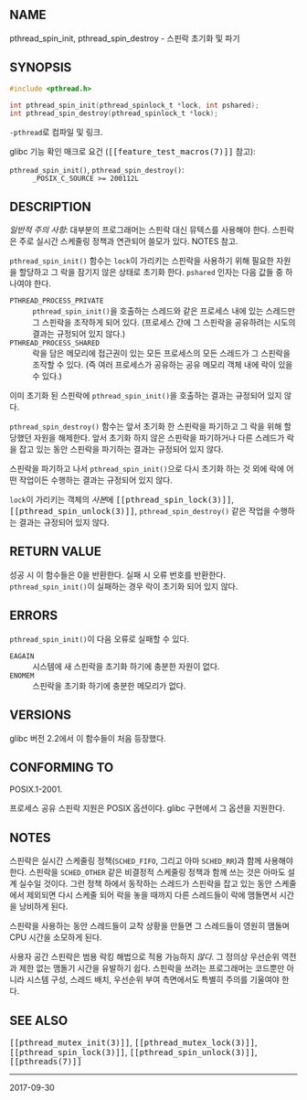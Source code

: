 ## NAME

pthread_spin_init, pthread_spin_destroy - 스핀락 초기화 및 파기

## SYNOPSIS

```c
#include <pthread.h>

int pthread_spin_init(pthread_spinlock_t *lock, int pshared);
int pthread_spin_destroy(pthread_spinlock_t *lock);
```

`-pthread`로 컴파일 및 링크.

glibc 기능 확인 매크로 요건 (<tt>[[feature_test_macros(7)]]</tt> 참고):

<dl>
<dt><code>pthread_spin_init()</code>, <code>pthread_spin_destroy()</code>:</dt>
<dd><code>_POSIX_C_SOURCE >= 200112L</code></dd>
</dl>

## DESCRIPTION

<em>일반적 주의 사항</em>: 대부분의 프로그래머는 스핀락 대신 뮤텍스를 사용해야 한다. 스핀락은 주로 실시간 스케줄링 정책과 연관되어 쓸모가 있다. NOTES 참고.

`pthread_spin_init()` 함수는 `lock`이 가리키는 스핀락을 사용하기 위해 필요한 자원을 할당하고 그 락을 잠기지 않은 상태로 초기화 한다. `pshared` 인자는 다음 값들 중 하나여야 한다.

<dl>
<dt><code>PTHREAD_PROCESS_PRIVATE</code></dt>
<dd><code>pthread_spin_init()</code>을 호출하는 스레드와 같은 프로세스 내에 있는 스레드만 그 스핀락을 조작하게 되어 있다. (프로세스 간에 그 스핀락을 공유하려는 시도의 결과는 규정되어 있지 않다.)</dd>

<dt><code>PTHREAD_PROCESS_SHARED</code></dt>
<dd>락을 담은 메모리에 접근권이 있는 모든 프로세스의 모든 스레드가 그 스핀락을 조작할 수 있다. (즉 여러 프로세스가 공유하는 공유 메모리 객체 내에 락이 있을 수 있다.)</dd>
</dl>

이미 초기화 된 스핀락에 `pthread_spin_init()`을 호출하는 결과는 규정되어 있지 않다.

`pthread_spin_destroy()` 함수는 앞서 초기화 한 스핀락을 파기하고 그 락을 위해 할당했던 자원을 해제한다. 앞서 초기화 하지 않은 스핀락을 파기하거나 다른 스레드가 락을 잡고 있는 동안 스핀락을 파기하는 결과는 규정되어 있지 않다.

스핀락을 파기하고 나서 `pthread_spin_init()`으로 다시 초기화 하는 것 외에 락에 어떤 작업이든 수행하는 결과는 규정되어 있지 않다.

`lock`이 가리키는 객체의 *사본*에 <tt>[[pthread_spin_lock(3)]]</tt>, <tt>[[pthread_spin_unlock(3)]]</tt>, `pthread_spin_destroy()` 같은 작업을 수행하는 결과는 규정되어 있지 않다.

## RETURN VALUE

성공 시 이 함수들은 0을 반환한다. 실패 시 오류 번호를 반환한다. `pthread_spin_init()`이 실패하는 경우 락이 초기화 되어 있지 않다.

## ERRORS

`pthread_spin_init()`이 다음 오류로 실패할 수 있다.

<dl>
<dt><code>EAGAIN</code></dt>
<dd>시스템에 새 스핀락을 초기화 하기에 충분한 자원이 없다.</dd>
<dt><code>ENOMEM</code></dt>
<dd>스핀락을 초기화 하기에 충분한 메모리가 없다.</dd>
</dl>

## VERSIONS

glibc 버전 2.2에서 이 함수들이 처음 등장했다.

## CONFORMING TO

POSIX.1-2001.

프로세스 공유 스핀락 지원은 POSIX 옵션이다. glibc 구현에서 그 옵션을 지원한다.

## NOTES

스핀락은 실시간 스케줄링 정책(`SCHED_FIFO`, 그리고 아마 `SCHED_RR`)과 함께 사용해야 한다. 스핀락을 `SCHED_OTHER` 같은 비결정적 스케줄링 정책과 함께 쓰는 것은 아마도 설계 실수일 것이다. 그런 정책 하에서 동작하는 스레드가 스핀락을 잡고 있는 동안 스케줄에서 제외되면 다시 스케줄 되어 락을 놓을 때까지 다른 스레드들이 락에 맴돌면서 시간을 낭비하게 된다.

스핀락을 사용하는 동안 스레드들이 교착 상황을 만들면 그 스레드들이 영원히 맴돌며 CPU 시간을 소모하게 된다.

사용자 공간 스핀락은 범용 락킹 해법으로 적용 가능하지 *않다*. 그 정의상 우선순위 역전과 제한 없는 맴돌기 시간을 유발하기 쉽다. 스핀락을 쓰려는 프로그래머는 코드뿐만 아니라 시스템 구성, 스레드 배치, 우선순위 부여 측면에서도 특별히 주의를 기울여야 한다.

## SEE ALSO

<tt>[[pthread_mutex_init(3)]]</tt>, <tt>[[pthread_mutex_lock(3)]]</tt>, <tt>[[pthread_spin_lock(3)]]</tt>, <tt>[[pthread_spin_unlock(3)]]</tt>, <tt>[[pthreads(7)]]</tt>

----

2017-09-30
